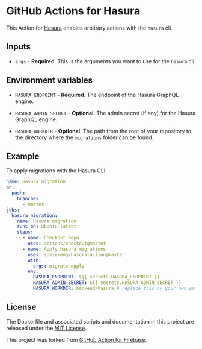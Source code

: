 # GitHub Actions for Hasura

This Action for [Hasura](https://hasura.io) enables arbitrary actions with the `hasura` cli.

## Inputs

- `args` - **Required**. This is the arguments you want to use for the `hasura` cli.

## Environment variables

- `HASURA_ENDPOINT` - **Required**. The endpoint of the Hasura GraphQL engine.

- `HASURA_ADMIN_SECRET` - **Optional**. The admin secret (if any) for the Hasura GraphQL engine.

- `HASURA_WORKDIR` - **Optional**. The path from the root of your repository to the directory where the `migrations` folder can be found.

## Example

To apply migrations with the Hasura CLI:

```yaml
name: Hasura migration
on:
  push:
    branches:
      - master
jobs:
  hasura_migration:
    name: Hasura migration
    runs-on: ubuntu-latest
    steps:
      - name: Checkout Repo
        uses: actions/checkout@master
      - name: Apply hasura migrations
        uses: suvie-eng/hasura-action@master
        with:
          args: migrate apply
        env:
          HASURA_ENDPOINT: ${{ secrets.HASURA_ENDPOINT }}
          HASURA_ADMIN_SECRET: ${{ secrets.HASURA_ADMIN_SECRET }}
          HASURA_WORKDIR: backend/hasura # replace this by your own path if needed
```

## License

The Dockerfile and associated scripts and documentation in this project are released under the [MIT License](LICENSE).

This project was forked from [GitHub Action for Firebase](https://github.com/w9jds/firebase-action).
